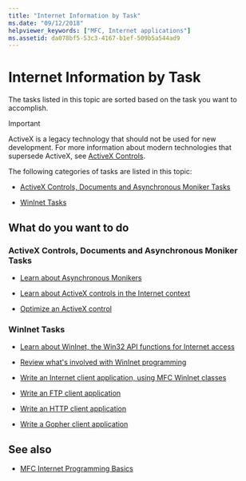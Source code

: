```yaml
---
title: "Internet Information by Task"
ms.date: "09/12/2018"
helpviewer_keywords: ["MFC, Internet applications"]
ms.assetid: da078bf5-53c3-4167-b1ef-509b5a544ad9
---
```

# Internet Information by Task

The tasks listed in this topic are sorted based on the task you want to accomplish.

>[!IMPORTANT]
> ActiveX is a legacy technology that should not be used for new development. For more information about modern technologies that supersede ActiveX, see [ActiveX Controls](activex-controls.md).

The following categories of tasks are listed in this topic:

- [ActiveX Controls, Documents and Asynchronous Moniker Tasks](#_core_activex_controls.2c_.documents_and_asynchronous_moniker_tasks)

- [WinInet Tasks](#_core_wininet_tasks)

## What do you want to do

###  <a name="_core_activex_controls.2c_.documents_and_asynchronous_moniker_tasks"></a> ActiveX Controls, Documents and Asynchronous Moniker Tasks

- [Learn about Asynchronous Monikers](../mfc/asynchronous-monikers-on-the-internet.md)

- [Learn about ActiveX controls in the Internet context](../mfc/activex-controls-on-the-internet.md)

- [Optimize an ActiveX control](../mfc/mfc-activex-controls-optimization.md)

###  <a name="_core_wininet_tasks"></a> WinInet Tasks

- [Learn about WinInet, the Win32 API functions for Internet access](../mfc/wininet-basics.md)

- [Review what's involved with WinInet programming](../mfc/win32-internet-extensions-wininet.md)

- [Write an Internet client application, using MFC WinInet classes](../mfc/writing-an-internet-client-application-using-mfc-wininet-classes.md)

- [Write an FTP client application](../mfc/steps-in-a-typical-ftp-client-application.md)

- [Write an HTTP client application](../mfc/steps-in-a-typical-http-client-application.md)

- [Write a Gopher client application](../mfc/steps-in-a-typical-gopher-client-application.md)

## See also

- [MFC Internet Programming Basics](../mfc/mfc-internet-programming-basics.md)
